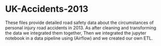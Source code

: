 # UK-Accidents-2013
These files provide detailed road safety data about the circumstances of personal injury road accidents in 2013.
As after cleaning and transforming the data we integrated them together, Then we integrated the jupyter notebook in a data pipeline using (Airflow) and we created our own ETL.
